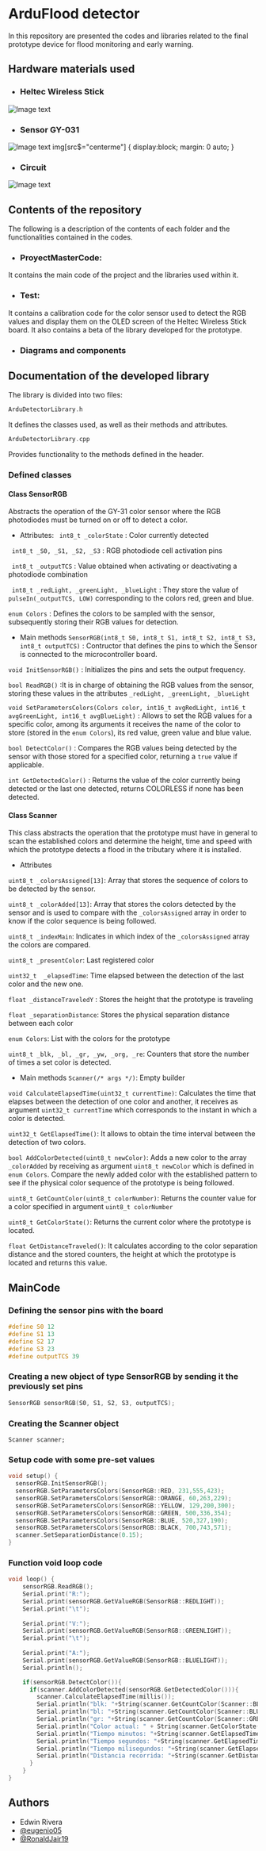 
# ArduFlood detector 

In this repository are presented the codes and libraries related to the final prototype device for flood monitoring and early warning.

## Hardware materials used
- ### Heltec Wireless Stick
![Image text](https://github.com/RonaldJair19/ArduDetectorInundacion/blob/master/DiagramsAndImages/HeltecWirelessStick.png)

- ### Sensor GY-031
![Image text](https://github.com/RonaldJair19/ArduDetectorInundacion/blob/master/DiagramsAndImages/GY031.png?style=centerme)
img[src$="centerme"] { display:block; margin: 0 auto; }

- ### Circuit
![Image text](https://github.com/RonaldJair19/ArduDetectorInundacion/blob/master/DiagramsAndImages/CircuitHeltecSensor.png)

## Contents of the repository
The following is a description of the contents of each folder and the functionalities contained in the codes.

- ### ProyectMasterCode: 
It contains the main code of the project and the libraries used within it.
- ### Test: 
It contains a calibration code for the color sensor used to detect the RGB values and display them on the OLED screen of the Heltec Wireless Stick board. It also contains a beta of the library developed for the prototype.
- ### Diagrams and components


## Documentation of the developed library
The library is divided into two files:
```c
ArduDetectorLibrary.h
```
It defines the classes used, as well as their methods and attributes.
```c
ArduDetectorLibrary.cpp
```
Provides functionality to the methods defined in the header.

### Defined classes

#### Class SensorRGB

Abstracts the operation of the GY-31 color sensor where the RGB photodiodes must be turned on or off to detect a color.

- Attributes:
` 
int8_t _colorState
`
: Color currently detected

` 
int8_t _S0, _S1, _S2, _S3
`
: RGB photodiode cell activation pins

` 
int8_t _outputTCS
`
: Value obtained when activating or deactivating a photodiode combination

` 
int8_t _redLight, _greenLight, _blueLight
`
: They store the value of ` pulseIn(_outputTCS, LOW)`  corresponding to the colors red, green and blue.

`
enum Colors
`
: Defines the colors to be sampled with the sensor, subsequently storing their RGB values for detection.

- Main methods
`
SensorRGB(int8_t S0, int8_t S1, int8_t S2, int8_t S3, int8_t outputTCS)
`
: Contructor that defines the pins to which the Sensor is connected to the microcontroller board.

`
void InitSensorRGB()
`
: Initializes the pins and sets the output frequency.

`
bool ReadRGB()
`
:It is in charge of obtaining the RGB values from the sensor, storing these values in the attributes `_redLight, _greenLight, _blueLight`

`
void SetParametersColors(Colors color, int16_t avgRedLight, int16_t avgGreenLight, int16_t avgBlueLight)
`
: Allows to set the RGB values for a specific color, among its arguments it receives the name of the color to store (stored in the `enum Colors`), its red value, green value and blue value.

`
bool DetectColor()
`
: Compares the RGB values being detected by the sensor with those stored for a specified color, returning a `true` value if applicable.

`
int GetDetectedColor()
`
: Returns the value of the color currently being detected or the last one detected, returns COLORLESS if none has been detected.

#### Class Scanner
This class abstracts the operation that the prototype must have in general to scan the established colors and determine the height, time and speed with which the prototype detects a flood in the tributary where it is installed.
- Attributes

`uint8_t _colorsAssigned[13]`: Array that stores the sequence of colors to be detected by the sensor.

`uint8_t _colorAdded[13]`: Array that stores the colors detected by the sensor and is used to compare with the `_colorsAssigned` array in order to know if the color sequence is being followed.

`uint8_t _indexMain`: Indicates in which index of the `_colorsAssigned` array the colors are compared.

`uint8_t _presentColor`: Last registered color

`uint32_t  _elapsedTime`: Time elapsed between the detection of the last color and the new one.

`float _distanceTraveledY` : Stores the height that the prototype is traveling

`float _separationDistance`: Stores the physical separation distance between each color

`enum Colors`: List with the colors for the prototype

`uint8_t _blk, _bl, _gr, _yw, _org, _re`: Counters that store the number of times a set color is detected.

- Main methods
`Scanner(/* args */)`: Empty builder

`void CalculateElapsedTime(uint32_t currentTime)`:  Calculates the time that elapses between the detection of one color and another, it receives as argument `uint32_t currentTime` which corresponds to the instant in which a color is detected.

`uint32_t GetElapsedTime()`: It allows to obtain the time interval between the detection of two colors.

`bool AddColorDetected(uint8_t newColor)`: Adds a new color to the array `_colorAdded` by receiving as argument `uint8_t newColor` which is defined in `enum Colors`. Compare the newly added color with the established pattern to see if the physical color sequence of the prototype is being followed.

`uint8_t GetCountColor(uint8_t colorNumber)`: Returns the counter value for a color specified in argument `uint8_t colorNumber`

`uint8_t GetColorState()`: Returns the current color where the prototype is located.

`float GetDistanceTraveled()`: It calculates according to the color separation distance and the stored counters, the height at which the prototype is located and returns this value.

## MainCode

### Defining the sensor pins with the board
```c
#define S0 12
#define S1 13
#define S2 17
#define S3 23
#define outputTCS 39
```
### Creating a new object of type SensorRGB by sending it the previously set pins
```c
SensorRGB sensorRGB(S0, S1, S2, S3, outputTCS);
```

### Creating the Scanner object
```
Scanner scanner;
```

### Setup code with some pre-set values
```c
void setup() {
  sensorRGB.InitSensorRGB();
  sensorRGB.SetParametersColors(SensorRGB::RED, 231,555,423);
  sensorRGB.SetParametersColors(SensorRGB::ORANGE, 60,263,229);
  sensorRGB.SetParametersColors(SensorRGB::YELLOW, 129,200,300);
  sensorRGB.SetParametersColors(SensorRGB::GREEN, 500,336,354);
  sensorRGB.SetParametersColors(SensorRGB::BLUE, 520,327,190);
  sensorRGB.SetParametersColors(SensorRGB::BLACK, 700,743,571);
  scanner.SetSeparationDistance(0.15);
}
```

### Function void loop code
```c
void loop() {
    sensorRGB.ReadRGB();
    Serial.print("R:");
    Serial.print(sensorRGB.GetValueRGB(SensorRGB::REDLIGHT));
    Serial.print("\t");
    
    Serial.print("V:");
    Serial.print(sensorRGB.GetValueRGB(SensorRGB::GREENLIGHT));
    Serial.print("\t");
    
    Serial.print("A:");
    Serial.print(sensorRGB.GetValueRGB(SensorRGB::BLUELIGHT));
    Serial.println();

    if(sensorRGB.DetectColor()){
      if(scanner.AddColorDetected(sensorRGB.GetDetectedColor())){
        scanner.CalculateElapsedTime(millis());
        Serial.println("blk: "+String(scanner.GetCountColor(Scanner::BLACK)));
        Serial.println("bl: "+String(scanner.GetCountColor(Scanner::BLUE)));
        Serial.println("gr: "+String(scanner.GetCountColor(Scanner::GREEN)));
        Serial.println("Color actual: " + String(scanner.GetColorState()));
        Serial.println("Tiempo minutos: "+String(scanner.GetElapsedTime()/60000));
        Serial.println("Tiempo segundos: "+String(scanner.GetElapsedTime()/1000));
        Serial.println("Tiempo milisegundos: "+String(scanner.GetElapsedTime()));
        Serial.println("Distancia recorrida: "+String(scanner.GetDistanceTraveled()));
      }
    }
}
```

## Authors

- Edwin Rivera
- [@eugenio05](https://github.com/eugenio05)
- [@RonaldJair19](https://github.com/RonaldJair19)
